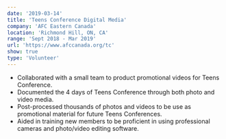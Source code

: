 ```yaml
---
date: '2019-03-14'
title: 'Teens Conference Digital Media'
company: 'AFC Eastern Canada'
location: 'Richmond Hill, ON, CA'
range: 'Sept 2018 - Mar 2019'
url: 'https://www.afccanada.org/tc'
show: true
type: 'Volunteer'
---
```


- Collaborated with a small team to product promotional videos for Teens Conference.
- Documented the 4 days of Teens Conference through both photo and video media.
- Post-processed thousands of photos and videos to be use as promotional material for future Teens Conferences.
- Aided in training new members to be proficient in using professional cameras and photo/video editing software.
